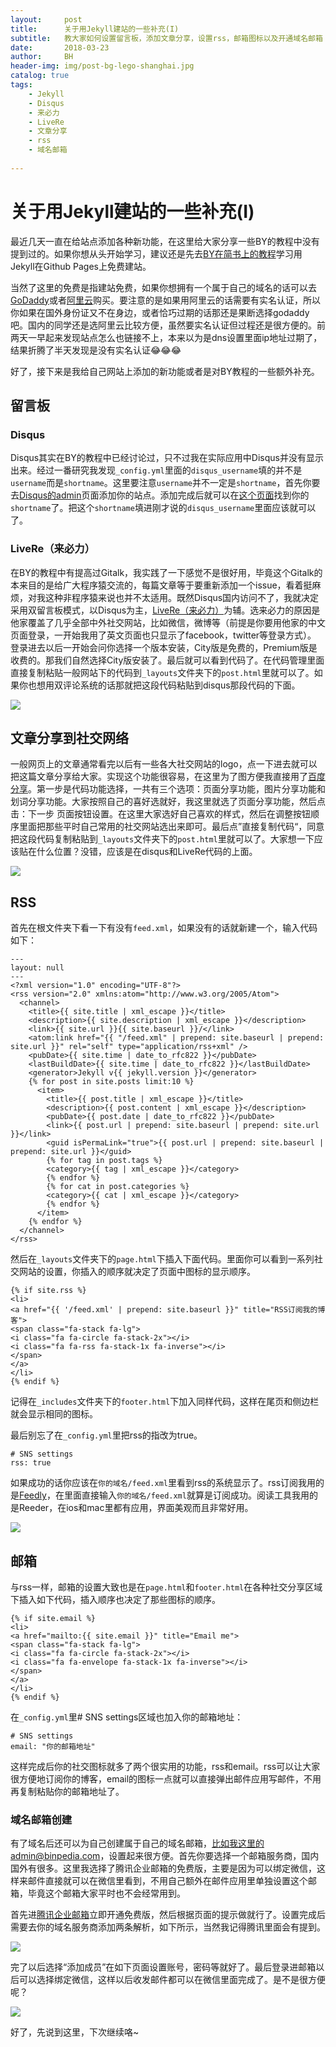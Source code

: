```yaml
---
layout:     post
title:      关于用Jekyll建站的一些补充(I)
subtitle:   教大家如何设置留言板，添加文章分享，设置rss，邮箱图标以及开通域名邮箱
date:       2018-03-23
author:     BH
header-img: img/post-bg-lego-shanghai.jpg
catalog: true
tags:
    - Jekyll
    - Disqus
    - 来必力
    - LiveRe
    - 文章分享
    - rss
    - 域名邮箱
    
---
```

# 关于用Jekyll建站的一些补充(I)
最近几天一直在给站点添加各种新功能，在这里给大家分享一些BY的教程中没有提到过的。如果你想从头开始学习，建议还是先去[BY在简书上的教程](https://www.jianshu.com/p/e68fba58f75c)学习用Jekyll在Github Pages上免费建站。

当然了这里的免费是指建站免费，如果你想拥有一个属于自己的域名的话可以去[GoDaddy](https://www.godaddy.com/)或者[阿里云](https://wanwang.aliyun.com/)购买。要注意的是如果用阿里云的话需要有实名认证，所以你如果在国外身份证又不在身边，或者恰巧过期的话那还是果断选择godaddy吧。国内的同学还是选阿里云比较方便，虽然要实名认证但过程还是很方便的。前两天一早起来发现站点怎么也链接不上，本来以为是dns设置里面ip地址过期了，结果折腾了半天发现是没有实名认证😂😂😂

好了，接下来是我给自己网站上添加的新功能或者是对BY教程的一些额外补充。

## 留言板
### Disqus
Disqus其实在BY的教程中已经讨论过，只不过我在实际应用中Disqus并没有显示出来。经过一番研究我发现`_config.yml`里面的`disqus_username`填的并不是`username`而是`shortname`。这里要注意`username`并不一定是`shortname`，首先你要去[Disqus的admin](https://disqus.com/admin/)页面添加你的站点。添加完成后就可以在[这个页面](https://binpedia.disqus.com/admin/settings/general/)找到你的`shortname`了。把这个`shortname`填进刚才说的`disqus_username`里面应该就可以了。

### LiveRe（来必力）
在BY的教程中有提高过Gitalk，我实践了一下感觉不是很好用，毕竟这个Gitalk的本来目的是给广大程序猿交流的，每篇文章等于要重新添加一个issue，看着挺麻烦，对我这种非程序猿来说也并不太适用。既然Disqus国内访问不了，我就决定采用双留言板模式，以Disqus为主，[LiveRe（来必力）](http://www.laibili.com.cn/)为辅。选来必力的原因是他家覆盖了几乎全部中外社交网站，比如微信，微博等（前提是你要用他家的中文页面登录，一开始我用了英文页面也只显示了facebook，twitter等登录方式）。
登录进去以后一开始会问你选择一个版本安装，City版是免费的，Premium版是收费的。那我们自然选择City版安装了。最后就可以看到代码了。在代码管理里面直接复制粘贴一般网站下的代码到`_layouts`文件夹下的`post.html`里就可以了。如果你也想用双评论系统的话那就把这段代码粘贴到disqus那段代码的下面。

![](https://ws4.sinaimg.cn/large/006tKfTcgy1fpnmzb79m3j30re0iydgv.jpg)

## 文章分享到社交网络
一般网页上的文章通常看完以后有一些各大社交网站的logo，点一下进去就可以把这篇文章分享给大家。实现这个功能很容易，在这里为了图方便我直接用了[百度分享](http://share.baidu.com/code)。第一步是代码功能选择，一共有三个选项：页面分享功能，图片分享功能和划词分享功能。大家按照自己的喜好选就好，我这里就选了页面分享功能，然后点击：下一步 页面按钮设置。在这里大家选好自己喜欢的样式，然后在调整按钮顺序里面把那些平时自己常用的社交网站选出来即可。最后点”直接复制代码“，同意把这段代码复制粘贴到`_layouts`文件夹下的`post.html`里就可以了。大家想一下应该贴在什么位置？没错，应该是在disqus和LiveRe代码的上面。

![](https://ws3.sinaimg.cn/large/006tKfTcgy1fpnmze65z8j30mz0m4gmq.jpg)

## RSS
首先在根文件夹下看一下有没有`feed.xml`，如果没有的话就新建一个，输入代码如下：

```
---
layout: null
---
<?xml version="1.0" encoding="UTF-8"?>
<rss version="2.0" xmlns:atom="http://www.w3.org/2005/Atom">
  <channel>
    <title>{{ site.title | xml_escape }}</title>
    <description>{{ site.description | xml_escape }}</description>
    <link>{{ site.url }}{{ site.baseurl }}/</link>
    <atom:link href="{{ "/feed.xml" | prepend: site.baseurl | prepend: site.url }}" rel="self" type="application/rss+xml" />
    <pubDate>{{ site.time | date_to_rfc822 }}</pubDate>
    <lastBuildDate>{{ site.time | date_to_rfc822 }}</lastBuildDate>
    <generator>Jekyll v{{ jekyll.version }}</generator>
    {% for post in site.posts limit:10 %}
      <item>
        <title>{{ post.title | xml_escape }}</title>
        <description>{{ post.content | xml_escape }}</description>
        <pubDate>{{ post.date | date_to_rfc822 }}</pubDate>
        <link>{{ post.url | prepend: site.baseurl | prepend: site.url }}</link>
        <guid isPermaLink="true">{{ post.url | prepend: site.baseurl | prepend: site.url }}</guid>
        {% for tag in post.tags %}
        <category>{{ tag | xml_escape }}</category>
        {% endfor %}
        {% for cat in post.categories %}
        <category>{{ cat | xml_escape }}</category>
        {% endfor %}
      </item>
    {% endfor %}
  </channel>
</rss>
```
然后在`_layouts`文件夹下的`page.html`下插入下面代码。里面你可以看到一系列社交网站的设置，你插入的顺序就决定了页面中图标的显示顺序。

```
{% if site.rss %}
<li>
<a href="{{ '/feed.xml' | prepend: site.baseurl }}" title="RSS订阅我的博客">
<span class="fa-stack fa-lg">
<i class="fa fa-circle fa-stack-2x"></i>
<i class="fa fa-rss fa-stack-1x fa-inverse"></i>
</span>
</a>
</li>
{% endif %}
```
记得在`_includes`文件夹下的`footer.html`下加入同样代码，这样在尾页和侧边栏就会显示相同的图标。

最后别忘了在`_config.yml`里把rss的指改为true。

```
# SNS settings
rss: true
```

如果成功的话你应该在`你的域名/feed.xml`里看到rss的系统显示了。rss订阅我用的是[Feedly](https://feedly.com/)，在里面直接输入`你的域名/feed.xml`就算是订阅成功。阅读工具我用的是Reeder，在ios和mac里都有应用，界面美观而且非常好用。

![](https://ws3.sinaimg.cn/large/006tKfTcgy1fpnmzcstxpj30ku112ab5.jpg)

## 邮箱

与rss一样，邮箱的设置大致也是在`page.html`和`footer.html`在各种社交分享区域下插入如下代码，插入顺序也决定了那些图标的顺序。

```
{% if site.email %}
<li>
<a href="mailto:{{ site.email }}" title="Email me">
<span class="fa-stack fa-lg">
<i class="fa fa-circle fa-stack-2x"></i>
<i class="fa fa-envelope fa-stack-1x fa-inverse"></i>
</span>
</a>
</li>
{% endif %}
```
在`_config.yml`里# SNS settings区域也加入你的邮箱地址：

```
# SNS settings
email: "你的邮箱地址"
```
这样完成后你的社交图标就多了两个很实用的功能，rss和email。rss可以让大家很方便地订阅你的博客，email的图标一点就可以直接弹出邮件应用写邮件，不用再复制粘贴你的邮箱地址了。

### 域名邮箱创建

有了域名后还可以为自己创建属于自己的域名邮箱，比如我这里的admin@binpedia.com，设置起来很方便。首先你要选择一个邮箱服务商，国内国外有很多。这里我选择了腾讯企业邮箱的免费版，主要是因为可以绑定微信，这样来邮件直接就可以在微信里看到，不用自己额外在邮件应用里单独设置这个邮箱，毕竟这个邮箱大家平时也不会经常用到。

首先进[腾讯企业邮箱](https://exmail.qq.com/onlinesell/intro)立即开通免费版，然后根据页面的提示做就行了。设置完成后需要去你的域名服务商添加两条解析，如下所示，当然我记得腾讯里面会有提到。

![](https://ws1.sinaimg.cn/large/006tKfTcgy1fpnmzex58ej30lv04m3yi.jpg)

完了以后选择“添加成员”在如下页面设置账号，密码等就好了。最后登录进邮箱以后可以选择绑定微信，这样以后收发邮件都可以在微信里面完成了。是不是很方便呢？

![](https://ws1.sinaimg.cn/large/006tKfTcgy1fpnmza12rvj30sw0kq3z0.jpg)

好了，先说到这里，下次继续咯~